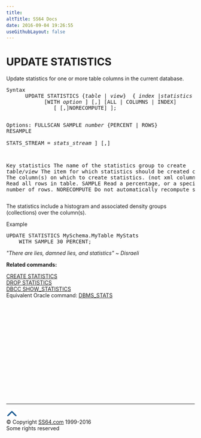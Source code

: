 ```yaml
---
title:
altTitle: SS64 Docs
date: 2016-09-04 19:26:55
useGithubLayout: false
---
```

<!-- #BeginLibraryItem "/Library/head_sql.lbi" --><!-- #EndLibraryItem --><h1>UPDATE STATISTICS</h1>
<p>Update statistics  for one or more table columns in the current database.</p>
<pre>Syntax
      UPDATE STATISTICS {<i>table</i> | <i>view</i>}  { <i>index</i> |<i>statistics</i> } [,...<i>n</i>]
            [WITH <i>option</i> ] [,] [ALL | COLUMNS | INDEX] 
               [ [,]NORECOMPUTE] ];

   Options: 
           FULLSCAN 
           SAMPLE <i>number</i> {PERCENT | ROWS}
           RESAMPLE  
           STATS_STREAM = <i>stats_stream</i> ] [,]  

Key
   statistics     The name of the statistics group to create
<i>   table/view</i>     The item for which statistics should be created
   column         The column(s) on which to create statistics. (not xml column) 
   FULLSCAN       Read all rows in table.
   SAMPLE         Read a percentage, or a specified random number of rows.
   NORECOMPUTE    Do not automatically recompute statistics.
</pre>
<p>   The statistics include a histogram and associated density groups (collections) over the  column(s).</p>
<p>Example</p>
<pre>UPDATE STATISTICS MySchema.MyTable MyStats<br>    WITH SAMPLE 30 PERCENT;</pre>
<p> <span class="quote"><i>"There are lies, damned lies, and statistics" ~ Disraeli</i></span></p>
<p><b>Related commands:</b></p>
<p><a href="stats_c.html">CREATE STATISTICS</a><br>  
  <a href="stats_d.html">DROP STATISTICS</a><br>
  <a href="dbcc_showstats.html">DBCC SHOW_STATISTICS</a>  <br>
Equivalent Oracle command:  <a href="../orap/DBMS_STATS.html">DBMS_STATS</a></p><!-- #BeginLibraryItem "/Library/foot_sql.lbi" --><p><script async="" src="//pagead2.googlesyndication.com/pagead/js/adsbygoogle.js"></script>
<!-- ss64-sql -->
<ins class="adsbygoogle" style="display:inline-block;width:300px;height:250px" data-ad-client="ca-pub-6140977852749469" data-ad-slot="6953563613"></ins>
<script>
(adsbygoogle = window.adsbygoogle || []).push({});
</script></p>
<hr>
<div id="bl" class="footer"><a href="#"><img src="../images/top.png" width="30" height="22" alt="Back to the Top"></a></div>
<div id="br" class="footer, tagline">© Copyright <a href="http://ss64.com/">SS64.com</a> 1999-2016<br>
Some rights reserved</div><!-- #EndLibraryItem -->

